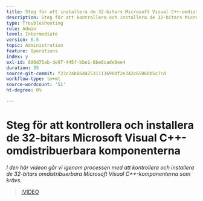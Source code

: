 ```yaml
---
title: Steg för att installera de 32-bitars Microsoft Visual C++-omdistribuerbara komponenterna
description: Steg för att kontrollera och installera de 32-bitars Microsoft Visual C++-omdistribuerbara komponenterna
type: Troubleshooting
role: Admin
level: Intermediate
version: 6.5
topic: Administration
feature: Operations
index: y
exl-id: 896d75ab-de97-445f-bbe1-6be6cade9ee4
duration: 55
source-git-commit: f23c2ab86d42531113690df2e342c65060b5c7cd
workflow-type: tm+mt
source-wordcount: '51'
ht-degree: 0%

---
```


# Steg för att kontrollera och installera de 32-bitars Microsoft Visual C++-omdistribuerbara komponenterna

*I den här videon går vi igenom processen med att kontrollera och installera de 32-bitars omdistribuerbara Microsoft Visual C++-komponenterna som krävs.*

>[!VIDEO](https://video.tv.adobe.com/v/335520?quality=12&learn=on)
